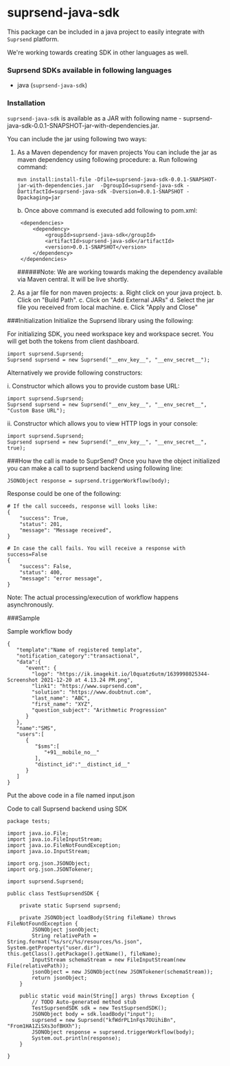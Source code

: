 # suprsend-java-sdk
This package can be included in a java project to easily integrate
with `Suprsend` platform.

We're working towards creating SDK in other languages as well.

### Suprsend SDKs available in following languages

* java (`suprsend-java-sdk`)

### Installation
`suprsend-java-sdk` is available as a JAR with following name - suprsend-java-sdk-0.0.1-SNAPSHOT-jar-with-dependencies.jar. 

You can include the jar using following two ways:
1. As a Maven dependency for maven projects
   You can include the jar as maven dependency using following procedure:
   a. Run following command:
   
   `mvn install:install-file -Dfile=suprsend-java-sdk-0.0.1-SNAPSHOT-jar-with-dependencies.jar  -DgroupId=suprsend-java-sdk -DartifactId=suprsend-java-sdk -Dversion=0.0.1-SNAPSHOT -Dpackaging=jar`
   
   b. Once above command is executed add following to pom.xml:
   ```
    <dependencies>
        <dependency>
            <groupId>suprsend-java-sdk</groupId>
            <artifactId>suprsend-java-sdk</artifactId>
            <version>0.0.1-SNAPSHOT</version>
        </dependency>
    </dependencies>
    ```
   ######Note: We are working towards making the dependency available via Maven central. It will be live shortly.
   
2. As a jar file for non maven projects:
   a. Right click on your java project.
   b. Click on "Build Path".
   c. Click on "Add External JARs"
   d. Select the jar file you received from local machine.
   e. Click "Apply and Close"

###Initialization
Initialize the Suprsend library using the following:

For initializing SDK, you need workspace key and workspace secret. You will get both the tokens from client dashboard.

```
import suprsend.Suprsend;
Suprsend suprsend = new Suprsend("__env_key__", "__env_secret__");
```

Alternatively we provide following constructors:

i. Constructor which allows you to provide custom base URL:
```
import suprsend.Suprsend;
Suprsend suprsend = new Suprsend("__env_key__", "__env_secret__", "Custom Base URL");
```

ii. Constructor which allows you to view HTTP logs in your console:
```
import suprsend.Suprsend;
Suprsend suprsend = new Suprsend("__env_key__", "__env_secret__", true);
```

###How the call is made to SuprSend?
Once you have the object initialized you can make a call to suprsend backend using following line:

```
JSONObject response = suprsend.triggerWorkflow(body);
```

Response could be one of the following:
```
# If the call succeeds, response will looks like:
{
    "success": True,
    "status": 201,
    "message": "Message received",
}

# In case the call fails. You will receive a response with success=False
{
    "success": False,
    "status": 400,
    "message": "error message",
}
```

Note: The actual processing/execution of workflow happens asynchronously.

###Sample

Sample workflow body
```
{
   "template":"Name of registered template",
   "notification_category":"transactional",
   "data":{
      "event": {
	    "logo": "https://ik.imagekit.io/l0quatz6utm/1639998025344-Screenshot 2021-12-20 at 4.13.24 PM.png",
	    "link1": "https://www.suprsend.com",
	    "solution": "https://www.doubtnut.com",
	    "last_name": "ABC",
	    "first_name": "XYZ",
	    "question_subject": "Arithmetic Progression"
	  }
   },
   "name":"SMS",
   "users":[
      {
         "$sms":[
            "+91__mobile_no__"
         ],
         "distinct_id":"__distinct_id__"
      }
   ]
}
```

Put the above code in a file named input.json

Code to call Suprsend backend using SDK

```
package tests;

import java.io.File;
import java.io.FileInputStream;
import java.io.FileNotFoundException;
import java.io.InputStream;

import org.json.JSONObject;
import org.json.JSONTokener;

import suprsend.Suprsend;

public class TestSuprsendSDK {
	
	private static Suprsend suprsend;
	
	private JSONObject loadBody(String fileName) throws FileNotFoundException {
		JSONObject jsonObject;
		String relativePath = String.format("%s/src/%s/resources/%s.json", System.getProperty("user.dir"), this.getClass().getPackage().getName(), fileName);
		InputStream schemaStream = new FileInputStream(new File(relativePath));
		jsonObject = new JSONObject(new JSONTokener(schemaStream));
		return jsonObject;
	}
	
	public static void main(String[] args) throws Exception {
		// TODO Auto-generated method stub
		TestSuprsendSDK sdk = new TestSuprsendSDK();
		JSONObject body = sdk.loadBody("input");
		suprsend = new Suprsend("kfWdrPL1nFqs7OUihiBn", "From1HA1ZiSXs3ofBHXh");
		JSONObject response = suprsend.triggerWorkflow(body);
		System.out.println(response);
	}

}
```


